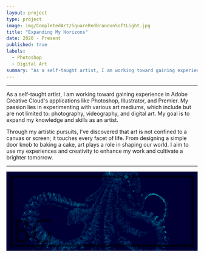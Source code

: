 ```yaml
---
layout: project
type: project
image: img/CompletedArt/SquareRedBrandonSoftLight.jpg
title: "Expanding My Horizons"
date: 2020 - Present
published: true
labels:
  - Photoshop
  - Digital Art
summary: "As a self-taught artist, I am working toward gaining experience in Adobe Creative Cloud's applications like Photoshop, Illustrator, and Premier. My passion lies in experimenting ..."
---
```


<hr>

As a self-taught artist, I am working toward gaining experience in Adobe Creative Cloud's applications like Photoshop, Illustrator, and Premier. My passion lies in experimenting with various art mediums, which include but are not limited to: photography, videography, and digital art. My goal is to expand my knowledge and skills as an artist.

Through my artistic pursuits, I've discovered that art is not confined to a canvas or screen; it touches every facet of life. From designing a simple door knob to baking a cake, art plays a role in shaping our world. I aim to use my experiences and creativity to enhance my work and cultivate a brighter tomorrow. 

<hr>

<img class="img-fluid" src="../img/CompletedArt/BannerOCIVISIONSoftLight.jpg">


